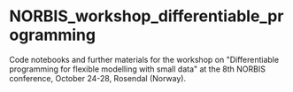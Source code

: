 # NORBIS_workshop_differentiable_programming
Code notebooks and further materials for the workshop on "Differentiable programming for flexible modelling with small data" at the 8th NORBIS conference, October 24-28, Rosendal (Norway). 
